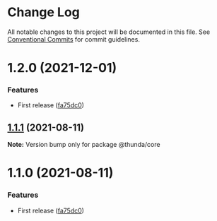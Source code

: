 # Change Log

All notable changes to this project will be documented in this file.
See [Conventional Commits](https://conventionalcommits.org) for commit guidelines.

# 1.2.0 (2021-12-01)


### Features

* First release ([fa75dc0](https://github.com/crazywolf132/Thunda/commit/fa75dc024fae914ea16acbf9be243a2c5190c909))





## [1.1.1](https://github.com/crazywolf132/Thunda/compare/@thunda/core@1.1.0...@thunda/core@1.1.1) (2021-08-11)

**Note:** Version bump only for package @thunda/core





# 1.1.0 (2021-08-11)


### Features

* First release ([fa75dc0](https://github.com/crazywolf132/Thunda/commit/fa75dc024fae914ea16acbf9be243a2c5190c909))
